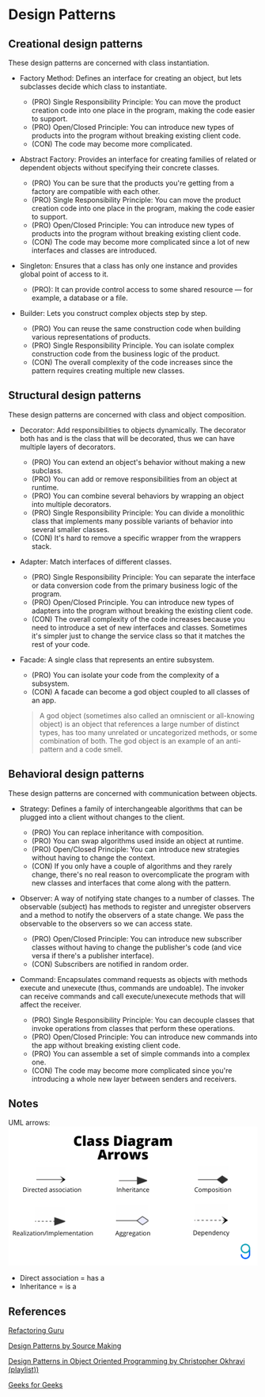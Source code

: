 # Design Patterns

## Creational design patterns
These design patterns are concerned with class instantiation.

- Factory Method: Defines an interface for creating an object, but lets subclasses decide which class to instantiate.
    - (PRO) Single Responsibility Principle: You can move the product creation code into one place in the program, making the code easier to support.
    - (PRO) Open/Closed Principle: You can introduce new types of products into the program without breaking existing client code.
    - (CON) The code may become more complicated.

- Abstract Factory: Provides an interface for creating families of related or dependent objects without specifying their concrete classes.
    - (PRO) You can be sure that the products you're getting from a factory are compatible with each other.
    - (PRO) Single Responsibility Principle: You can move the product creation code into one place in the program, making the code easier to support.
    - (PRO) Open/Closed Principle: You can introduce new types of products into the program without breaking existing client code.
    - (CON) The code may become more complicated since a lot of new interfaces and classes are introduced.

- Singleton: Ensures that a class has only one instance and provides global point of access to it.
    - (PRO): It can provide control access to some shared resource — for example, a database or a file.

- Builder: Lets you construct complex objects step by step.
    - (PRO) You can reuse the same construction code when building various representations of products.
    - (PRO) Single Responsibility Principle. You can isolate complex construction code from the business logic of the product.
    - (CON) The overall complexity of the code increases since the pattern requires creating multiple new classes.

## Structural design patterns
These design patterns are concerned with class and object composition.

- Decorator: Add responsibilities to objects dynamically. The decorator both has and is the class that will be decorated, thus we can have multiple layers of decorators.
    - (PRO) You can extend an object's behavior without making a new subclass.
    - (PRO) You can add or remove responsibilities from an object at runtime.
    - (PRO) You can combine several behaviors by wrapping an object into multiple decorators.
    - (PRO) Single Responsibility Principle: You can divide a monolithic class that implements many possible variants of behavior into several smaller classes.
    - (CON) It's hard to remove a specific wrapper from the wrappers stack.

- Adapter: Match interfaces of different classes.
    - (PRO) Single Responsibility Principle: You can separate the interface or data conversion code from the primary business logic of the program.
    - (PRO) Open/Closed Principle. You can introduce new types of adapters into the program without breaking the existing client code.
    - (CON)  The overall complexity of the code increases because you need to introduce a set of new interfaces and classes. Sometimes it's simpler just to change the service class so that it matches the rest of your code.

- Facade: A single class that represents an entire subsystem.
    - (PRO) You can isolate your code from the complexity of a subsystem.
    - (CON) A facade can become a god object coupled to all classes of an app.

    > A god object (sometimes also called an omniscient or all-knowing object) is an object that references a large number of distinct types, has too many unrelated or uncategorized methods, or some combination of both. The god object is an example of an anti-pattern and a code smell.

## Behavioral design patterns
These design patterns are concerned with communication between objects.

- Strategy: Defines a family of interchangeable algorithms that can be plugged into a client without changes to the client.
    - (PRO) You can replace inheritance with composition.
    - (PRO) You can swap algorithms used inside an object at runtime.
    - (PRO) Open/Closed Principle: You can introduce new strategies without having to change the context.
    - (CON) If you only have a couple of algorithms and they rarely change, there's no real reason to overcomplicate the program with new classes and interfaces that come along with the pattern.

- Observer: A way of notifying state changes to a number of classes. The observable (subject) has methods to register and unregister observers and a method to notify the observers of a state change. We pass the observable to the observers so we can access state.
    - (PRO) Open/Closed Principle: You can introduce new subscriber classes without having to change the publisher's code (and vice versa if there's a publisher interface).
    - (CON) Subscribers are notified in random order.

- Command: Encapsulates command requests as objects with methods execute and unexecute (thus, commands are undoable). The invoker can receive commands and call execute/unexecute methods that will affect the receiver.
    - (PRO) Single Responsibility Principle: You can decouple classes that invoke operations from classes that perform these operations.
    - (PRO) Open/Closed Principle: You can introduce new commands into the app without breaking existing client code.
    - (PRO) You can assemble a set of simple commands into a complex one.
    - (CON) The code may become more complicated since you're introducing a whole new layer between senders and receivers.

## Notes
UML arrows:
![uml arrows](./uml-arrows.png)

- Direct association = has a
- Inheritance = is a

## References
[Refactoring Guru](https://refactoring.guru/design-patterns)

[Design Patterns by Source Making](https://sourcemaking.com/design_patterns)

[Design Patterns in Object Oriented Programming by Christopher Okhravi (playlist))](https://www.youtube.com/playlist?list=PLrhzvIcii6GNjpARdnO4ueTUAVR9eMBpc)

[Geeks for Geeks](https://www.geeksforgeeks.org/)
